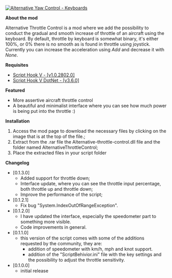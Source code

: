 <p><a href="https://www.gta5-mods.com/scripts/accurate-throttle-for-aircraft-keyboards#description_tab" target="_blank"><img alt="Alternative Yaw Control - Keyboards" src="/Repository-assets/Alternative-throttle-control/Cover.png" /></a></p>

<p><strong>About the mod</strong></p>

<p>Alternative Throttle Control is a mod where we add the possibility to conduct the gradual and smooth increase of throttle of an aircraft using the keyboard.&nbsp;By default, throttle by keyboard is somewhat binary, it&#39;s either 100%, or 0% there is no smooth as is found in throttle using joystick. Currently you can increase the acceleration using <em>Add&nbsp;</em>and decrease it with <em>None</em>.</p>

<p><strong>Requisites</strong></p>

<ul>
	<li><a href="http://www.dev-c.com/gtav/scripthookv/" target="_blank">Script Hook V - [v1.0.2802.0]</a></li>
	<li><a href="https://github.com/crosire/scripthookvdotnet/releases" target="_blank">Script Hook V DotNet - [v3.6.0]</a></li>
</ul>

<p><strong>Featured</strong></p>

<ul>
	<li>More assertive aircraft throttle control</li>
	<li>A beautiful and minimalist interface where you can see how much power is being put into the throttle :)</li>
</ul>

<p><strong>Installation</strong></p>

<ol>
	<li>Access the mod page to download the necessary files by clicking on the image that is at the top of the file.;</li>
	<li>Extract from the .rar file the Alternative-throttle-control.dll file and the folder named AlternativeThrottleControl;</li>
	<li>Place the extracted files in your script folder</li>
</ol>

<p><strong>Changelog</strong></p>

<ul>
	<li>[0.1.3.0]
	<ul>
		<li>Added support for throttle down;</li>
		<li>Interface update, where you can see the throttle input percentage, both throttle up and throttle down;</li>
		<li>Improve the performance of the script;</li>
	</ul>
	</li>
	<li>[0.1.2.1]
	<ul>
		<li>Fix bug &quot;System.IndexOutOfRangeException&quot;.</li>
	</ul>
	</li>
	<li>[0.1.2.0]
	<ul>
		<li>I have updated the interface, especially the speedometer part to something more visible.</li>
		<li>Code improvements in general.</li>
	</ul>
	</li>
	<li>[0.1.1.0]
	<ul>
		<li>this version of the script comes with some of the additions requested by the community,&nbsp;they are:&nbsp;
		<ul>
			<li>addition of speedometer with km/h, mph and knot support.</li>
			<li>addition of the &quot;ScriptBehivior.ini&quot; file with the key settings and the possibility to adjust the throttle sensitivity.</li>
		</ul>
		</li>
	</ul>
	</li>
	<li>[0.1.0.0]
	<ul>
		<li>initial release</li>
	</ul>
	</li>
</ul>

<p>&nbsp;</p>

